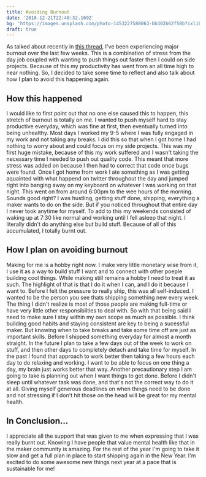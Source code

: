 ```yaml
---
title: Avoiding Burnout
date: '2018-12-21T22:40:32.169Z'
bg: 'https://images.unsplash.com/photo-1453227588063-bb302b62f50b?ixlib=rb-1.2.1&ixid=eyJhcHBfaWQiOjEyMDd9&auto=format&fit=crop&w=1350&q=80'
draft: true
---
```


As talked about recently in [this thread](https://twitter.com/kpmdev/status/1075384871474876416), I've been experiencing major burnout over the last few weeks. This is a combination of stress from the day job coupled with wanting to push things out faster then I could on side projects. Because of this my productivity has went from an all time high to near nothing. So, I decided to take some time to reflect and also talk about how I plan to avoid this happening again.

## How this happened

I would like to first point out that no one else caused this to happen, this stretch of burnout is totally on me. I wanted to push myself hard to stay productive everyday, which was fine at first, then eventually turned into being unhealthy. Most days I worked my 9-5 where I was fully engaged in my work and not taking any breaks. I did this so that when I got home I had nothing to worry about and could focus on my side projects. This was my first huge mistake, because of this my work suffered and I wasn't taking the necessary time I needed to push out quality code. This meant that more stress was added on because I then had to correct that code once bugs were found. Once I got home from work I ate something as I was getting aquainted with what happend on twitter throughout the day and jumped right into banging away on my keyboard on whatever I was working on that night. This went on from around 6:00pm to the wee hours of the morning. Sounds good right? I was hustling, getting stuff done, shipping, everything a maker wants to do on the side. But if you noticed throughout that entire day I never took anytime for myself. To add to this my weekends consisted of waking up at 7:30 like normal and working until I fell asleep that night. I literally didn't do anything else but build stuff. Because of all of this accumulated, I totally burnt out.

## How I plan on avoiding burnout

Making for me is a hobby right now. I make very little monetary wise from it, I use it as a way to build stuff I want and to connect with other poeple building cool things. While making still remains a hobby I need to treat it as such. The highlight of that is that I do it when I can, and I do it because I want to. Before I felt the pressure to really ship, this was all self-induced. I wanted to be the person you see thats shipping something new every week. The thing I didn't realize is most of those people are making full-time or have very little other responsibilties to deal with. So with that being said I need to make sure I stay within my own scope as much as possible. I think building good habits and staying consistent are key to being a sucessful maker. But knowing when to take breaks and take some time off are just as important skills. Before I shipped something everyday for almost a month straight. In the future I plan to take a few days out of the week to work on stuff, and then other days to completely detach and take time for myself. In the past I found that approach to work better then taking a few hours each day to do relaxing and working. I want to be able to focus on one thing a day, my brain just works better that way. Another precautionary step I am going to take is planning out when I want things to get done. Before I didn't sleep until whatever task was done, and that's not the correct way to do it at all. Giving myself generous deadlines on when things need to be done and not stressing if I don't hit those on the head will be great for my mental health.

## In Conclusion...

I appreciate all the support that was given to me when expressing that I was really burnt out. Knowing I have people that value mental health like that in the maker community is amazing. For the rest of the year I'm going to take it slow and get a full plan in place to start shipping again in the New Year. I'm excited to do some awesome new things next year at a pace that is sustainable for me!

